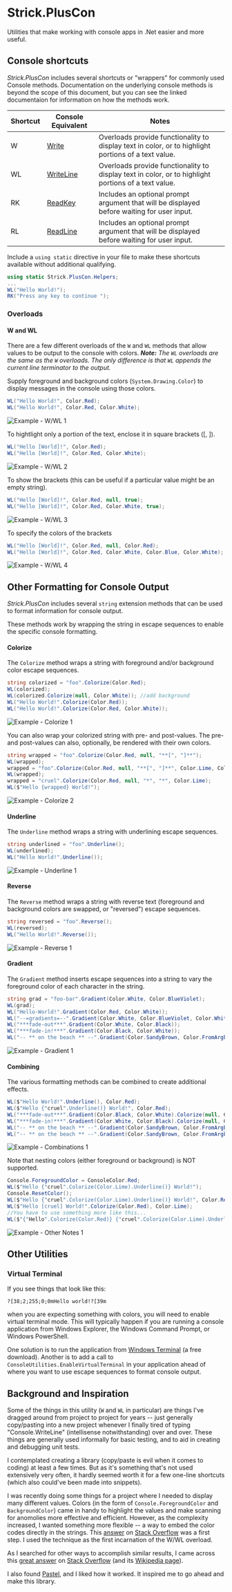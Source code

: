 # Strick.PlusCon
Utilities that make working with console apps in .Net easier and more useful.

## Console shortcuts
*Strick.PlusCon* includes several shortcuts or "wrappers" for commonly used Console methods. Documentation on the underlying console methods is beyond the scope of this document, but you can see the linked documentaion for information on how the methods work.


Shortcut|Console Equivalent|Notes
-|-|-
W|[Write](https://learn.microsoft.com/en-us/dotnet/api/system.console.write?view=net-6.0)|Overloads provide functionality to display text in color, or to highlight portions of a text value.
WL|[WriteLine](https://learn.microsoft.com/en-us/dotnet/api/system.console.writeline?view=net-6.0)|Overloads provide functionality to display text in color, or to highlight portions of a text value.
RK|[ReadKey](https://learn.microsoft.com/en-us/dotnet/api/system.console.readkey?view=net-6.0)|Includes an optional prompt argument that will be displayed before waiting for user input.
RL|[ReadLine](https://learn.microsoft.com/en-us/dotnet/api/system.console.readline?view=net-6.0)|Includes an optional prompt argument that will be displayed before waiting for user input.

Include a `using static` directive in your file to make these shortcuts available without additional qualifying.

```c#
using static Strick.PlusCon.Helpers;
...
WL("Hello World!");
RK("Press any key to continue ");
```

### Overloads

#### W and WL
There are a few different overloads of the `W` and `WL` methods that allow values to be output to the console with colors. ***Note:** The `WL` overloads are the same as the `W` overloads. The only difference is that `WL` appends the current line terminator to the output.*

Supply foreground and background colors (`System.Drawing.Color`) to display messages in the console using those colors.

```c#
WL("Hello World!", Color.Red);
WL("Hello World!", Color.Red, Color.White);
```

![Example - W/WL 1](https://raw.githubusercontent.com/StrickTechnologies/Strick.PlusCon/master/SampleImages/ex_wwl_1.png)

To hightlight only a portion of the text, enclose it in square brackets ([, ]).

```c#
WL("Hello [World]!", Color.Red);
WL("Hello [World]!", Color.Red, Color.White);
```

![Example - W/WL 2](https://raw.githubusercontent.com/StrickTechnologies/Strick.PlusCon/master/SampleImages/ex_wwl_2.png)

To show the brackets (this can be useful if a particular value might be an empty string).

```c#
WL("Hello [World]!", Color.Red, null, true);
WL("Hello [World]!", Color.Red, Color.White, true);
```

![Example - W/WL 3](https://raw.githubusercontent.com/StrickTechnologies/Strick.PlusCon/master/SampleImages/ex_wwl_3.png)

To specify the colors of the brackets

```c#
WL("Hello [World]!", Color.Red, null, Color.Red);
WL("Hello [World]!", Color.Red, Color.White, Color.Blue, Color.White);
```

![Example - W/WL 4](https://raw.githubusercontent.com/StrickTechnologies/Strick.PlusCon/master/SampleImages/ex_wwl_4.png)


## Other Formatting for Console Output
*Strick.PlusCon* includes several `string` extension methods that can be used to format information for console output.

These methods work by wrapping the string in escape sequences to enable the specific console formatting.


#### Colorize
The `Colorize` method wraps a string with foreground and/or background color escape sequences.

```c#
string colorized = "foo".Colorize(Color.Red);
WL(colorized);
WL(colorized.Colorize(null, Color.White)); //add background
WL("Hello World!".Colorize(Color.Red));
WL("Hello World!".Colorize(Color.Red, Color.White));
```

![Example - Colorize 1](https://raw.githubusercontent.com/StrickTechnologies/Strick.PlusCon/master/SampleImages/ex_colorize_1.png)

You can also wrap your colorized string with pre- and post-values. The pre- and post-values can also, optionally, be rendered with their own colors.

```c#
string wrapped = "foo".Colorize(Color.Red, null, "**[", "]**");
WL(wrapped);
wrapped = "foo".Colorize(Color.Red, null, "**[", "]**", Color.Lime, Color.White);
WL(wrapped);
wrapped = "cruel".Colorize(Color.Red, null, "*", "*", Color.Lime);
WL($"Hello {wrapped} World!");
```

![Example - Colorize 2](https://raw.githubusercontent.com/StrickTechnologies/Strick.PlusCon/master/SampleImages/ex_colorize_2.png)

#### Underline
The `Underline` method wraps a string with underlining escape sequences.

```c#
string underlined = "foo".Underline();
WL(underlined);
WL("Hello World!".Underline());
```

![Example - Underline 1](https://raw.githubusercontent.com/StrickTechnologies/Strick.PlusCon/master/SampleImages/ex_underline_1.png)

#### Reverse
The `Reverse` method wraps a string with reverse text (foreground and background colors are swapped, or "reversed") escape sequences.

```c#
string reversed = "foo".Reverse();
WL(reversed);
WL("Hello World!".Reverse());
```

![Example - Reverse 1](https://raw.githubusercontent.com/StrickTechnologies/Strick.PlusCon/master/SampleImages/ex_reverse_1.png)

#### Gradient
The `Gradient` method inserts escape sequences into a string to vary the foreground color of each character in the string.

```c#
string grad = "foo-bar".Gradient(Color.White, Color.BlueViolet);
WL(grad);
WL("Hello-World!".Gradient(Color.Red, Color.White));
WL("--=gradients=--".Gradient(Color.White, Color.BlueViolet, Color.White));
WL("***fade-out***".Gradient(Color.White, Color.Black));
WL("***fade-in!***".Gradient(Color.Black, Color.White));
WL("-- ** on the beach ** --".Gradient(Color.SandyBrown, Color.FromArgb(3, 240, 165), Color.FromArgb(145, 193, 255)));
```

![Example - Gradient 1](https://raw.githubusercontent.com/StrickTechnologies/Strick.PlusCon/master/SampleImages/ex_gradient_1.png)

#### Combining
The various formatting methods can be combined to create additional effects.

```c#
WL($"Hello World!".Underline(), Color.Red);
WL($"Hello {"cruel".Underline()} World!", Color.Red);
WL("***fade-out***".Gradient(Color.Black, Color.White).Colorize(null, Color.White));
WL("***fade-in!***".Gradient(Color.White, Color.Black).Colorize(null, Color.White));
WL("-- ** on the beach ** --".Gradient(Color.SandyBrown, Color.FromArgb(3, 240, 165), Color.FromArgb(145, 193, 255)).Reverse());
WL("-- ** on the beach ** --".Gradient(Color.SandyBrown, Color.FromArgb(3, 240, 165), Color.FromArgb(145, 193, 255)).Underline());
```

![Example - Combinations 1](https://raw.githubusercontent.com/StrickTechnologies/Strick.PlusCon/master/SampleImages/ex_combo_1.png)

Note that nesting colors (either foreground or background) is NOT supported.  

```c#
Console.ForegroundColor = ConsoleColor.Red;
WL($"Hello {"cruel".Colorize(Color.Lime).Underline()} World!");
Console.ResetColor();
WL($"Hello {"cruel".Colorize(Color.Lime).Underline()} World!", Color.Red);
WL($"Hello [cruel] World!".Colorize(Color.Red), Color.Lime);
//You have to use something more like this...
WL($"{"Hello".Colorize(Color.Red)} {"cruel".Colorize(Color.Lime).Underline()} {"World!".Colorize(Color.Red)}");
```

![Example - Other Notes 1](https://raw.githubusercontent.com/StrickTechnologies/Strick.PlusCon/master/SampleImages/ex_notes_1.png)

## Other Utilities
### Virtual Terminal
If you see things that look like this:
```
?[38;2;255;0;0mHello world!?[39m
```
when you are expecting something with colors, you will need to enable virtual terminal mode. This will typically happen if you are running a console application from Windows Explorer, the Windows Command Prompt, or Windows PowerShell.

One solution is to run the application from [Windows Terminal](https://apps.microsoft.com/store/detail/windows-terminal/9N0DX20HK701) (a free download). Another is to add a call to `ConsoleUtilities.EnableVirtualTerminal` in your application ahead of where you want to use escape sequences to format console output.

## Background and Inspiration
Some of the things in this utility (`W` and `WL` in particular) are things I've dragged around from project to project for years -- just generally copy/pasting into a new project whenever I finally tired of typing "Console.WriteLine" (intellisense notwithstanding) over and over. These things are generally used informally for basic testing, and to aid in creating and debugging unit tests.

I contemplated creating a library (copy/paste is evil when it comes to coding) at least a few times. But as it's something that's not used extensively very often, it hardly seemed worth it for a few one-line shortcuts (which also could've been made into snippets).

I was recently doing some things for a project where I needed to display many different values. Colors (in the form of `Console.ForegroundColor` and `BackgroundColor`) came in handy to highlight the values and make scanning for anomolies more effective and efficient. However, as the complexity increased, I wanted something more flexible -- a way to embed the color codes directly in the strings. This [answer](https://stackoverflow.com/a/60492990/1585667) on [Stack Overflow](https://stackoverflow.com) was a first step. I used the technique as the first incarnation of the W/WL overload.

As I searched for other ways to accomplish similar results, I came across this [great answer](https://stackoverflow.com/a/33206814/1585667) on [Stack Overflow](https://stackoverflow.com) (and its [Wikipedia page](https://en.wikipedia.org/wiki/ANSI_escape_code)).

I also found [Pastel](https://github.com/silkfire/Pastel), and I liked how it worked. It inspired me to go ahead and make this library.